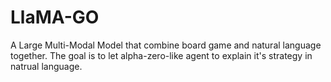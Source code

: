 # LlaMA-GO

A Large Multi-Modal Model that combine board game and natural language together. The goal is to let alpha-zero-like agent to explain it's strategy in natrual language. 